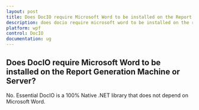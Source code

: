 ```yaml
---
layout: post
title: Does DocIO require Microsoft Word to be installed on the Report Generation Machine or Server| DocIO | Wpf | Syncfusion
description: does docio require microsoft word to be installed on the report generation machine or server?
platform: wpf
control: DocIO
documentation: ug
---
```


## Does DocIO require Microsoft Word to be installed on the Report Generation Machine or Server?

No. Essential DocIO is a 100% Native .NET library that does not depend on Microsoft Word.

